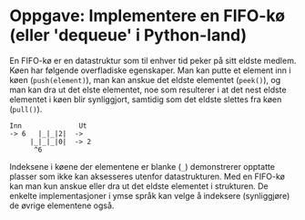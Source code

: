 # Oppgave: Implementere en FIFO-kø (eller 'dequeue' i Python-land)

En FIFO-kø er en datastruktur som til enhver tid peker på sitt eldste medlem. Køen har følgende overfladiske egenskaper. Man kan putte et element inn i køen (`push(element)`), man kan anskue det eldste elementet (`peek()`), og man kan dra ut det elste elementet, noe som resulterer i at det nest eldste elementet i køen blir synliggjort, samtidig som det eldste slettes fra køen (`pull()`).

```
Inn              Ut
-> 6   |_|_|2|  ->
     |_|_|_|0|  -> 2
      ^6
```

Indeksene i køene der elementene er blanke (`_`) demonstrerer opptatte plasser som ikke kan aksesseres utenfor datastrukturen. Med en FIFO-kø kan man kun anskue eller dra ut det eldste elementet i strukturen. De enkelte implementasjoner i ymse språk kan velge å indeksere (synliggjøre) de øvrige elementene også.

